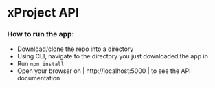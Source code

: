 # xProject API

### How to run the app:
- Download/clone the repo into a directory
- Using CLI, navigate to the directory you just downloaded the app in
- Run ```npm install```
- Open your browser on | http://localhost:5000 | to see the API documentation
